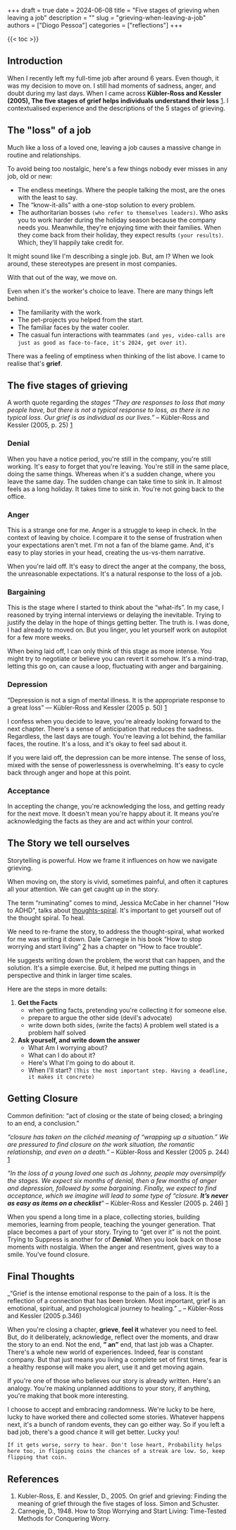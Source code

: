 +++
draft = true
date = 2024-06-08
title = "Five stages of grieving when leaving a job"
description = ""
slug = "grieving-when-leaving-a-job"
authors = ["Diogo Pessoa"]
categories = ["reflections"]
+++

{{< toc >}}

## Introduction

When I recently left my full-time job after around 6 years. Even though, it was my
decision to move on. I still had moments of sadness, anger, and doubt during my last
days. When I came across **Kübler-Ross and Kessler (2005), The five stages of
grief helps individuals understand their loss** [1](#references). I contextualised
experience and the descriptions of the 5 stages of grieving.

## The "loss" of a job

Much like a loss of a loved one, leaving a job causes a massive change in
routine and relationships.

To avoid being too nostalgic, here's a few things nobody ever misses in any job, old or
new:

* The endless meetings. Where the people talking the most, are the ones with the least
  to say.
* The “know-it-alls” with a one-stop solution to every problem.
* The authoritarian bosses `(who refer to themselves leaders)`. Who asks you to work
  harder during the holiday season because the company needs you. Meanwhile, they're
  enjoying time with their families. When they come back from their holiday, they expect
  results `(your results)`. Which, they'll happily take credit for.

It might sound like I'm describing a single job. But, am I? When we look around, these
stereotypes are present in most companies.

With that out of the way, we move on.

Even when it's the worker's choice to leave. There are many things left behind.

* The familiarity with the work.
* The pet-projects you helped from the start.
* The familiar faces by the water cooler.
* The casual fun interactions with
  teammates `(and yes, video-calls are just as good as face-to-face, it's 2024, get over it)`.

There was a feeling of emptiness when thinking of the list above. I came to realise
that's **grief**.

## The five stages of grieving

A worth quote regarding the _stages_ _“They are
responses to loss that many people have, but there is not a typical response to loss, as
there is no typical loss. Our grief is as individual as our lives.”_ – Kübler-Ross and
Kessler  (2005, p. 25) [1](#references)

### Denial

When you have a notice period, you're still in the company, you're still working. It's
easy to forget that you're leaving. You're still in the same place, doing the same
things. Whereas when it's a sudden change, where you leave the same day. The sudden
change can take time to sink in. It almost feels as a long holiday. It takes time to
sink in. You're not going back to the office.

### Anger

This is a strange one for me. Anger is a struggle to keep in check. In the context of
leaving by choice. I compare it to the sense of frustration when your expectations
aren't met. I'm not a fan of the blame game. And, it's easy to play stories in your
head, creating the us-vs-them narrative.

When you're laid off. It's easy to direct the anger at the company, the boss, the
unreasonable expectations. It's a natural response to the loss of a job.

### Bargaining

This is the stage where I started to think about the “what-ifs”. In my case, I reasoned
by trying internal interviews or delaying the inevitable. Trying to justify the delay in
the hope of things getting better. The truth is. I was done, I had already to moved on.
But you
linger, you let yourself work on autopilot for a few more weeks.

When being laid off, I can only think of this stage as more intense. You might try to
negotiate or believe you can revert it somehow. It's a mind-trap, letting this go on,
can cause a loop, fluctuating with anger and bargaining.

### Depression

“Depression is not a sign of mental illness. It is the appropriate response to a great
loss”
— Kübler-Ross and Kessler (2005 p. 50) [1](#references)

I confess when you decide to leave, you're already looking forward to the next
chapter. There's a sense of anticipation that reduces the sadness. Regardless, the last
days
are tough. You're leaving a lot behind, the familiar faces, the routine. It's a loss,
and it's okay to feel sad about it.

If you were laid off, the depression can be more intense. The sense of loss, mixed with
the sense of powerlessness is overwhelming. It's easy to cycle back through anger and
hope at this point.

### Acceptance

In accepting the change, you're acknowledging the loss, and getting ready for the next
move. It doesn't mean you're happy about it. It means you're acknowledging the facts as
they are and act within your control.

## The Story we tell ourselves

Storytelling is powerful. How we frame it influences on how we navigate
grieving.

When moving on, the story is vivid, sometimes painful, and often it captures all your
attention. We can get caught up in the story.

The term “ruminating” comes to mind, Jessica McCabe in her channel "How to ADHD", talks
about [thoughts-spiral](https://youtu.be/_x9Y77Ta83I?si=-vqQXjFcRaRaeBlZ). It's
important to get yourself out of the thought spiral. To heal.

We need to re-frame the story, to address the thought-spiral, what worked for me was
writing it down. Dale Carnegie in his
book “How to stop
worrying
and start living” [2](#references) has a chapter on “How to face trouble”.

He suggests writing down the problem, the worst that can happen, and the solution. It's
a simple exercise. But, it helped me putting things in perspective and think in larger
time scales.

Here are the steps in more details:

1. **Get the Facts**
    * when getting facts, pretending you're collecting it for someone else.
    * prepare to argue the other side (devil's advocate)
    * write down both sides, (write the facts) A problem well stated is a problem half
      solved
2. **Ask yourself, and write down the answer**
    * What Am I worrying about?
    * What can I do about it?
    * Here's What I'm going to do about it.
    * When I'll
      start? `(This the most important step. Having a deadline, it makes it concrete)`

## Getting Closure

Common definition: “act of closing or the state of being closed; a
bringing to an end, a conclusion.”

_“closure has taken on the clichéd meaning of “wrapping up a situation.” We are
pressured to find closure on the work situation, the romantic relationship, and even on
a
death.”_ – Kübler-Ross and Kessler (2005 p. 244) [1](#references)

_“In the loss of a young loved one such as Johnny, people may oversimplify the stages.
We
expect six months of denial, then a few months of anger and depression, followed by some
bargaining. Finally, we expect to find acceptance, which we imagine will lead to some
type of “closure. **It’s never as easy as items on a checklist**”_ – Kübler-Ross and
Kessler (2005 p. 246) [1](#references)

When you spend a long time in a place, collecting stories, building memories, learning
from people, teaching the younger generation. That place becomes a part of your story.
Trying to “get over it” is not the point. Trying to Suppress is another for of
_**Denial**_.
When you look back on those moments with nostalgia. When the anger and
resentment, gives way to a smile. You've found closure.

## Final Thoughts

_“Grief is the intense emotional response to the pain of a loss. It is the reflection of
a connection that has been broken. Most important, grief is an emotional, spiritual, and
psychological journey to healing.” _ – Kübler-Ross and Kessler (2005 p.346)

When you're closing a chapter, **grieve**, **feel it** whatever you need to feel. But,
do
it deliberately,
acknowledge, reflect over the moments, and draw the story to an end. Not the end, **”
an”** end, that last job was a Chapter. There's a whole new
world of experiences. Indeed, fear is constant company. But that just means
you
living a complete set of first times, fear is a healthy response will make you alert,
use it and get moving again.

If you're one of those who believes our story is already written. Here's an analogy.
You're making unplanned additions to your story, if anything, you're making that book
more
interesting.

I choose to accept and embracing randomness. We're lucky to be here, lucky to have
worked there and collected some stories. Whatever happens next, it's a bunch of
random events, they can go either way.
So if you left a bad job, there's a good chance it will get better. Lucky you!

`If it gets worse, sorry to hear. Don't lose heart, Probability helps here too, in flipping coins the chances of a streak are low. So, keep flipping that coin.`

## References

1. Kubler-Ross, E. and Kessler, D., 2005. On grief and grieving: Finding the meaning of
   grief through the five stages of loss. Simon and Schuster.
2. Carnegie, D., 1948. How to Stop Worrying and Start Living: Time-Tested Methods for
   Conquering Worry.
